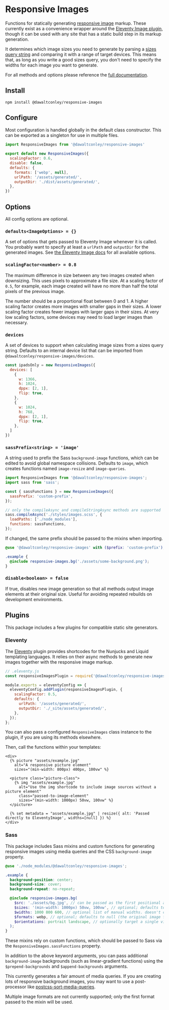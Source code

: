 # Responsive Images

Functions for statically generating [responsive 
image](https://developer.mozilla.org/en-US/docs/Learn/HTML/Multimedia_and_embedding/Responsive_images)
markup. These currently exist as a convenience wrapper around the 
[Eleventy Image plugin](https://www.11ty.dev/docs/plugins/image/), 
though it can be used with any site that has a static build step in its 
markup generation.

It determines which image sizes you need to generate by parsing a [sizes
query
string](https://developer.mozilla.org/en-US/docs/Web/HTML/Element/img#sizes)
and comparing it with a range of target devices. This means that, as
long as you write a good sizes query, you don't need to specify the
widths for each image you want to generate.

For all methods and options please reference the [full 
documentation](https://dawaltconley.github.io/responsive-images/).

## Install

```
npm install @dawaltconley/responsive-images
```

## Configure

Most configuration is handled globally in the default class constructor.
This can be exported as a singleton for use in multiple files.

```js
import ResponsiveImages from '@dawaltconley/responsive-images'
 
export default new ResponsiveImages({ 
  scalingFactor: 0.6,
  disable: false,
  defaults: { 
    formats: ['webp', null], 
    urlPath: '/assets/generated/', 
    outputDir: './dist/assets/generated/', 
  }, 
}) 
```

## Options

All config options are optional.

### `defaults<ImageOptions> = {}`

A set of options that gets passed to Eleventy Image whenever it is
called. You probably want to specify at least a `urlPath` and 
`outputDir` for the generated images. See [the Eleventy Image 
docs](https://www.11ty.dev/docs/plugins/image/) for all available 
options.

### `scalingFactor<number> = 0.8`

The maximum difference in size between any two images created when
downsizing. This uses pixels to approximate a file size. At a scaling
factor of `0.5`, for example, each image created will have no more than
half the total pixels of the previous image.

The number should be a proportional float between 0 and 1. A higher
scaling factor creates more images with smaller gaps in their sizes. A
lower scaling factor creates fewer images with larger gaps in their
sizes. At very low scaling factors, some devices may need to load larger
images than necessary.

### `devices`

A set of devices to support when calculating image sizes from a sizes
query string. Defaults to an internal device list that can be imported
from `@dawaltconley/responsive-images/devices`.

```js
const ipadsOnly = new ResponsiveImages({ 
  devices: [
    {
      w: 1366,
      h: 1024,
      dppx: [2, 1],
      flip: true,
    },
    {
      w: 1024,
      h: 768,
      dppx: [2, 1],
      flip: true,
    },
  ]
}) 
```

### `sassPrefix<string> = 'image'`

A string used to prefix the Sass `background-image` functions, which can
be edited to avoid global namespace collisions. Defaults to `image`,
which creates functions named `image-resize` and `image-queries`.

```js
import ResponsiveImages from '@dawaltconley/responsive-images';
import sass from 'sass';

const { sassFunctions } = new ResponsiveImages({
  sassPrefix: 'custom-prefix',
});

// only the compileAsync and compileStringAsync methods are supported
sass.compileAsync('./styles/images.scss', {
  loadPaths: ['./node_modules'],
  functions: sassFunctions,
});
```

If changed, the same prefix should be passed to the mixins when
importing.

```scss
@use '@dawaltconley/responsive-images' with ($prefix: 'custom-prefix');

.example {
  @include responsive-images.bg('./assets/some-background.png');
}
```

### `disable<boolean> = false`

If true, disables new image generation so that all methods output image 
elements at their original size. Useful for avoiding repeated rebuilds 
on development environments.

## Plugins

This package includes a few plugins for compatible static site 
generators.

### Eleventy

The [Eleventy](https://www.11ty.dev/docs/) plugin provides shortcodes
for the Nunjucks and Liquid templating languages. It relies on their
async methods to generate new images together with the responsive image
markup.

```js
// .eleventy.js
const responsiveImagesPlugin = require('@dawaltconley/responsive-images/eleventy');

module.exports = eleventyConfig => {
  eleventyConfig.addPlugin(responsiveImagesPlugin, {
    scalingFactor: 0.5,
    defaults: {
      urlPath: '/assets/generated/',
      outputDir: './_site/assets/generated/',
    },
  });
};
```

You can also pass a configured `ResponsiveImages` class instance to the
plugin, if you are using its methods elsewhere.

Then, call the functions within your templates:

```njk
<div>
  {% picture "assets/example.jpg"
    alt="A responsive picture element"
    sizes="(min-width: 800px) 400px, 100vw" %}

  <picture class="picture-class">
    {% img "assets/example.jpg"
      alt="Use the img shortcode to include image sources without a picture element"
      class="passed-to-image-element"
      sizes="(min-width: 1000px) 50vw, 100vw" %}
  </picture>

  {% set metadata = "assets/example.jpg" | resize({ alt: 'Passed directly to EleventyImage', widths=[null] }) %}
</div>
```

### Sass

This package includes Sass mixins and custom functions for generating
responsive images using media queries and the CSS `background-image`
property.

```scss
@use './node_modules/@dawaltconley/responsive-images';

.example {
  background-position: center;
  background-size: cover;
  background-repeat: no-repeat;

  @include responsive-images.bg(
    $src: './assets/bg.jpg', // can be passed as the first positional argument
    $sizes: '(min-width: 1000px) 50vw, 100vw', // optional; defaults to 100vw
    $widths: 1000 800 600, // optional list of manual widths. doesn't change media queries.
    $formats: webp, // optional; defaults to null (the original image format is preserved).
    $orientations: portrait landscape, // optionally target a single viewport orientation
  );
}
```

These mixins rely on custom functions, which should be passed to Sass
via the `ResponsiveImages.sassFunctions` property.

In addition to the above keyword arguments, you can pass additional
`background-image` backgrounds (such as linear-gradient functions) using
the `$prepend-backgrounds` and `$append-backgrounds` arguments.

This currently generates a fair amount of media queries. If you are
creating lots of responsive background images, you may want to use a
post-processor like
[postcss-sort-media-queries](https://www.npmjs.com/package/postcss-sort-media-queries).

Multiple image formats are not currently supported; only the first
format passed to the mixin will be used.
